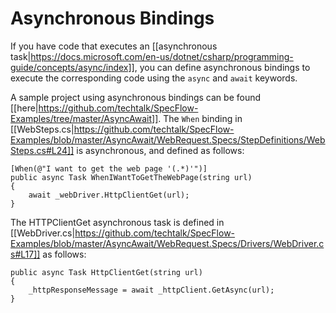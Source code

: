 # Asynchronous Bindings

If you have code that executes an [[asynchronous task|https://docs.microsoft.com/en-us/dotnet/csharp/programming-guide/concepts/async/index]], you can define asynchronous bindings to execute the corresponding code using the `async` and `await` keywords.

A sample project using asynchronous bindings can be found [[here|https://github.com/techtalk/SpecFlow-Examples/tree/master/AsyncAwait]]. The `When` binding in [[WebSteps.cs|https://github.com/techtalk/SpecFlow-Examples/blob/master/AsyncAwait/WebRequest.Specs/StepDefinitions/WebSteps.cs#L24]] is asynchronous, and defined as follows:



```
[When(@"I want to get the web page '(.*)'")]
public async Task WhenIWantToGetTheWebPage(string url)
{
    await _webDriver.HttpClientGet(url);
}
```

The HTTPClientGet asynchronous task is defined in [[WebDriver.cs|https://github.com/techtalk/SpecFlow-Examples/blob/master/AsyncAwait/WebRequest.Specs/Drivers/WebDriver.cs#L17]] as follows:

```
public async Task HttpClientGet(string url)
{
    _httpResponseMessage = await _httpClient.GetAsync(url);
}
```